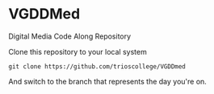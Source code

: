 # VGDDMed
Digital Media Code Along Repository 

Clone this repository to your local system 

```terminal
git clone https://github.com/trioscollege/VGDDmed 
```

And switch to the branch that represents the day you're on. 

